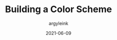 ---
author: argyleink
date: 2021-06-09
publisher: chromiumdev
tags:
  - css
  - design
  - colors
target_url: https://web.dev/building-a-color-scheme/
title: Building a Color Scheme
---